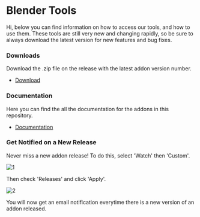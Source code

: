 # Blender Tools

Hi, below you can find information on how to access our tools, and how to use them. These tools are still very new and changing rapidly, so be sure to always download the latest version for new features and bug fixes.

### Downloads
Download the .zip file on the release with the latest addon version number.
* [Download](https://github.com/EpicGames/BlenderTools/releases)

### Documentation
Here you can find the all the documentation for the addons in this repository.
* [Documentation](https://epicgames.github.io/BlenderTools/)

### Get Notified on a New Release
Never miss a new addon release! To do this, select 'Watch' then 'Custom'.

![1](https://user-images.githubusercontent.com/67345633/130252170-5e919e6c-b987-407e-9944-5ef281c765a4.png)

Then check 'Releases' and click 'Apply'.

![2](https://user-images.githubusercontent.com/67345633/130251961-aacf0416-aa41-4dd5-a481-d6b478b2d690.png)

You will now get an email notification everytime there is a new version of an addon released.
